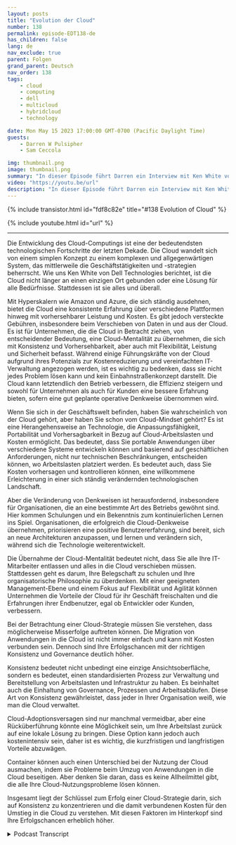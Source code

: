 ```yaml
---
layout: posts
title: "Evolution der Cloud"
number: 138
permalink: episode-EDT138-de
has_children: false
lang: de
nav_exclude: true
parent: Folgen
grand_parent: Deutsch
nav_order: 138
tags:
    - cloud
    - computing
    - dell
    - multicloud
    - hybridcloud
    - technology

date: Mon May 15 2023 17:00:00 GMT-0700 (Pacific Daylight Time)
guests:
    - Darren W Pulsipher
    - Sam Ceccola

img: thumbnail.png
image: thumbnail.png
summary: "In dieser Episode führt Darren ein Interview mit Ken White von Dell Technology über die Art und Weise, wie Cloud-Technologie mehr als nur eine Technologie ist, sondern ein Prozess und ein kultureller Wandel in Organisationen."
video: "https://youtu.be/url"
description: "In dieser Episode führt Darren ein Interview mit Ken White von Dell Technology über die Art und Weise, wie Cloud-Technologie mehr als nur eine Technologie ist, sondern ein Prozess und ein kultureller Wandel in Organisationen."
---
```


<div>
{% include transistor.html id="fdf8c82e" title="#138 Evolution of Cloud" %}

{% include youtube.html id="url" %}
</div>

---

Die Entwicklung des Cloud-Computings ist eine der bedeutendsten technologischen Fortschritte der letzten Dekade. Die Cloud wandelt sich von einem simplen Konzept zu einem komplexen und allgegenwärtigen System, das mittlerweile die Geschäftstätigkeiten und -strategien beherrscht. Wie uns Ken White von Dell Technologies berichtet, ist die Cloud nicht länger an einen einzigen Ort gebunden oder eine Lösung für alle Bedürfnisse. Stattdessen ist sie alles und überall.

Mit Hyperskalern wie Amazon und Azure, die sich ständig ausdehnen, bietet die Cloud eine konsistente Erfahrung über verschiedene Plattformen hinweg mit vorhersehbarer Leistung und Kosten. Es gibt jedoch versteckte Gebühren, insbesondere beim Verschieben von Daten in und aus der Cloud. Es ist für Unternehmen, die die Cloud in Betracht ziehen, von entscheidender Bedeutung, eine Cloud-Mentalität zu übernehmen, die sich mit Konsistenz und Vorhersehbarkeit, aber auch mit Flexibilität, Leistung und Sicherheit befasst. Während einige Führungskräfte von der Cloud aufgrund ihres Potenzials zur Kostenreduzierung und vereinfachten IT-Verwaltung angezogen werden, ist es wichtig zu bedenken, dass sie nicht jedes Problem lösen kann und kein Einbahnstraßenkonzept darstellt. Die Cloud kann letztendlich den Betrieb verbessern, die Effizienz steigern und sowohl für Unternehmen als auch für Kunden eine bessere Erfahrung bieten, sofern eine gut geplante operative Denkweise übernommen wird.

Wenn Sie sich in der Geschäftswelt befinden, haben Sie wahrscheinlich von der Cloud gehört, aber haben Sie schon vom Cloud-Mindset gehört? Es ist eine Herangehensweise an Technologie, die Anpassungsfähigkeit, Portabilität und Vorhersagbarkeit in Bezug auf Cloud-Arbeitslasten und Kosten ermöglicht. Das bedeutet, dass Sie portable Anwendungen über verschiedene Systeme entwickeln können und basierend auf geschäftlichen Anforderungen, nicht nur technischen Beschränkungen, entscheiden können, wo Arbeitslasten platziert werden. Es bedeutet auch, dass Sie Kosten vorhersagen und kontrollieren können, eine willkommene Erleichterung in einer sich ständig verändernden technologischen Landschaft.

Aber die Veränderung von Denkweisen ist herausfordernd, insbesondere für Organisationen, die an eine bestimmte Art des Betriebs gewöhnt sind. Hier kommen Schulungen und ein Bekenntnis zum kontinuierlichen Lernen ins Spiel. Organisationen, die erfolgreich die Cloud-Denkweise übernehmen, priorisieren eine positive Benutzererfahrung, sind bereit, sich an neue Architekturen anzupassen, und lernen und verändern sich, während sich die Technologie weiterentwickelt.

Die Übernahme der Cloud-Mentalität bedeutet nicht, dass Sie alle Ihre IT-Mitarbeiter entlassen und alles in die Cloud verschieben müssen. Stattdessen geht es darum, Ihre Belegschaft zu schulen und Ihre organisatorische Philosophie zu überdenken. Mit einer geeigneten Management-Ebene und einem Fokus auf Flexibilität und Agilität können Unternehmen die Vorteile der Cloud für ihr Geschäft freischalten und die Erfahrungen ihrer Endbenutzer, egal ob Entwickler oder Kunden, verbessern.

Bei der Betrachtung einer Cloud-Strategie müssen Sie verstehen, dass möglicherweise Misserfolge auftreten können. Die Migration von Anwendungen in die Cloud ist nicht immer einfach und kann mit Kosten verbunden sein. Dennoch sind Ihre Erfolgschancen mit der richtigen Konsistenz und Governance deutlich höher.

Konsistenz bedeutet nicht unbedingt eine einzige Ansichtsoberfläche, sondern es bedeutet, einen standardisierten Prozess zur Verwaltung und Bereitstellung von Arbeitslasten und Infrastruktur zu haben. Es beinhaltet auch die Einhaltung von Governance, Prozessen und Arbeitsabläufen. Diese Art von Konsistenz gewährleistet, dass jeder in Ihrer Organisation weiß, wie man die Cloud verwaltet.

Cloud-Adoptionsversagen sind nur manchmal vermeidbar, aber eine Rücküberführung könnte eine Möglichkeit sein, um Ihre Arbeitslast zurück auf eine lokale Lösung zu bringen. Diese Option kann jedoch auch kostenintensiv sein, daher ist es wichtig, die kurzfristigen und langfristigen Vorteile abzuwägen.

Container können auch einen Unterschied bei der Nutzung der Cloud ausmachen, indem sie Probleme beim Umzug von Anwendungen in die Cloud beseitigen. Aber denken Sie daran, dass es keine Allheilmittel gibt, die alle Ihre Cloud-Nutzungsprobleme lösen können.

Insgesamt liegt der Schlüssel zum Erfolg einer Cloud-Strategie darin, sich auf Konsistenz zu konzentrieren und die damit verbundenen Kosten für den Umstieg in die Cloud zu verstehen. Mit diesen Faktoren im Hinterkopf sind Ihre Erfolgschancen erheblich höher.



<details>
<summary> Podcast Transcript </summary>

<p></p>

</details>
